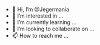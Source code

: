 - 👋 Hi, I’m @Jegermania
- 👀 I’m interested in ...
- 🌱 I’m currently learning ...
- 💞️ I’m looking to collaborate on ...
- 📫 How to reach me ...

<!---
Jegermania/Jegermania is a ✨ special ✨ repository because its `README.md` (this file) appears on your GitHub profile.
You can click the Preview link to take a look at your changes.
--->
